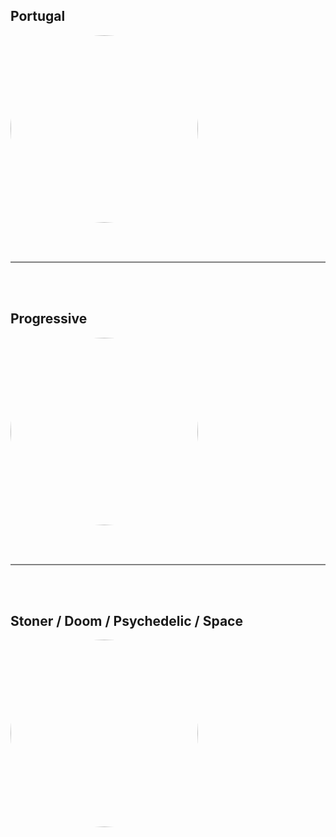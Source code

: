 
<style>
figure {
  border: 0px #cccccc solid;
  padding: 4px;
  margin: auto;
  align: center;
}

figcaption {
  background-color: white;
  color: black;
  font-style: bold;
  padding: 2px;
  text-align: center;
}
</style>

<h2>Portugal</h2>
<a href="https://radioninjapirata.github.io/radio_rockportugues.html" target="_blank"><img src="https://mosaic.scdn.co/640/ab67616d0000b27324f47504b9f4f32a31fad2a5ab67616d0000b2733aad6d9628e588414d6e9880ab67616d0000b2737883c297666e9710d957d149ab67616d0000b273d6c00bd4d524f2b7667a1b6a" height="300" width="auto" style="border-radius:50%"></a>

<br /> <br />
<hr style="height:2px;border-width:0;color:gray;background-color:gray"> 
<br /><br />

<h2>Progressive</h2>
<a href="https://radioninjapirata.github.io/radio_progrock.html" target="_blank"><img src="https://mosaic.scdn.co/640/ab67616d0000b27325939a969d4ba2011ad5fc90ab67616d0000b27329fc3e17febd7cd9c72b804bab67616d0000b273c85039bb9cdcf4919e94ceedab67616d0000b273c9471f356b70030be06eec27" height="300" width="auto" style="border-radius:50%"></a>

<br /> <br />
<hr style="height:2px;border-width:0;color:gray;background-color:gray"> 
<br /><br />

<h2>Stoner / Doom / Psychedelic / Space</h2>
<a href="https://radioninjapirata.github.io/radio_stonerrock.html" target="_blank"><img src="https://mosaic.scdn.co/640/ab67616d0000b27361230f79091a4ca73be24d5bab67616d0000b273beaef73b3f352785d8176f2dab67616d0000b273db39010a5e4675ab05f7aadeab67616d0000b273ddd3f6989ca216301d09842c" height="300" width="auto" style="border-radius:50%"></a>
